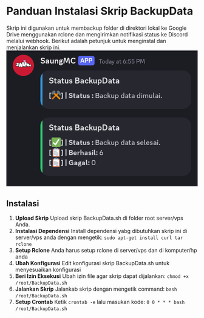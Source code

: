 # Panduan Instalasi Skrip BackupData

Skrip ini digunakan untuk membackup folder di direktori lokal ke Google Drive menggunakan rclone dan mengirimkan notifikasi status ke Discord melalui webhook. Berikut adalah petunjuk untuk menginstal dan menjalankan skrip ini.
![Screenshot](Screenshot_20240819-200133.png)

## Instalasi
1. **Upload Skrip**
   Upload skrip BackupData.sh di folder root server/vps Anda.
2. **Instalasi Dependensi**
   Install dependensi yabg dibutuhkan skrip ini di server/vps anda dengan mengetik:
  `sudo apt-get install curl tar rclone`
3. **Setup Rclone**
   Anda harus setup rclone di server/vps dan di komputer/hp anda
4. **Ubah Konfigurasi**
   Edit konfigurasi skrip BackupData.sh untuk menyesuaikan konfigurasi
5. **Beri Izin Eksekusi**
   Ubah izin file agar skrip dapat dijalankan:
   `chmod +x /root/BackupData.sh`
6. **Jalankan Skrip**
   Jalankab skrip dengan mengetik command:
   `bash /root/BackupData.sh`
7. **Setup Crontab**
   Ketik `crontab -e` lalu masukan kode:
   `0 0 * * * bash /root/BackupData.sh`
